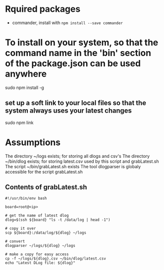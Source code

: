 # Rquired packages
- commander, install with `npm install --save commander`

# To install on your system, so that the command name in the 'bin' section of the package.json can be used anywhere
sudo npm install -g

## set up a soft link to your local files so that the system always uses your latest changes
sudo npm link

# Assumptions
The directory ~/logs exists; for storing all dlogs and csv's
The directory ~/bin/dlog exists; for storing latest.csv used by this script and grabLatest.sh
The script ~/bin/grabLatest.sh exists
The tool dlogparser is globaly accessible for the script grabLatest.sh

## Contents of grabLatest.sh
```
#!/usr/bin/env bash

board=root@<ip>

# get the name of latest dlog
dlog=$(ssh ${board} "ls -t /data/log | head -1")

# copy it over
scp ${board}:/data/log/${dlog} ~/logs

# convert
dlogparser ~/logs/${dlog} ~/logs

# make a copy for easy access
cp -f ~/logs/${dlog}.csv ~/bin/dlog/latest.csv
echo "Latest DLog file: ${dlog}"
```
